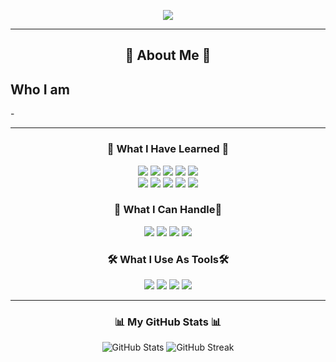 <p align='center'>
<img src="https://capsule-render.vercel.app/api?type=cylinder&color=gradient&height=300&section=header&text=Hoon%20Code&fontSize=70&fontColor=FFFFFF" />
<p>
<hr>

<h2 align="center">🚀 About Me 🚀</h2>

<h2>Who I am</h2>
-


<hr>
<h3 align="center">
 🌱 What I Have Learned 🌱 
</h3>
<p align="center">
  <img src="https://img.shields.io/badge/Java-007396?style=for-the-badge&logo=Java&logoColor=white" />
  <img src="https://img.shields.io/badge/Python-3776AB?style=for-the-badge&logo=Python&logoColor=white" />
  <img src="https://img.shields.io/badge/HTML-E34F26?style=for-the-badge&logo=HTML5&logoColor=white" />
  <img src="https://img.shields.io/badge/CSS-1572B6?style=for-the-badge&logo=CSS3&logoColor=white" />
  <img src="https://img.shields.io/badge/JavaScript-F7DF1E?style=for-the-badge&logo=JavaScript&logoColor=black" />
  <br>
  <img src="https://img.shields.io/badge/MySQL-4479A1?style=for-the-badge&logo=MySQL&logoColor=white" />
  <img src="https://img.shields.io/badge/Linux-FCC624?style=for-the-badge&logo=Linux&logoColor=black" />
  <img src="https://img.shields.io/badge/Spring_Boot-6DB33F?style=for-the-badge&logo=Spring-Boot&logoColor=white" />
  <img src="https://img.shields.io/badge/Machine_Learning-0096FF?style=for-the-badge&logo=TensorFlow&logoColor=white" />
  <img src="https://img.shields.io/badge/Deep_Learning-FF6F61?style=for-the-badge&logo=PyTorch&logoColor=white" />
</p>


<h3 align="center">
🚀 What I Can Handle🚀
</h3>
<p align="center">
  <img src="https://img.shields.io/badge/Java-007396?style=for-the-badge&logo=Java&logoColor=white" />
  <img src="https://img.shields.io/badge/Python-3776AB?style=for-the-badge&logo=Python&logoColor=white" />
  <img src="https://img.shields.io/badge/MySQL-4479A1?style=for-the-badge&logo=MySQL&logoColor=white" />
  <img src="https://img.shields.io/badge/Spring_Boot-6DB33F?style=for-the-badge&logo=Spring-Boot&logoColor=white" />
</p>


<h3 align="center">
🛠 What I Use As Tools🛠
</h3>
<p align="center">
  <img src="https://img.shields.io/badge/GitHub-181717?style=for-the-badge&logo=GitHub&logoColor=white" />
  <img src="https://img.shields.io/badge/Notion-000000?style=for-the-badge&logo=Notion&logoColor=white" />
  <img src="https://img.shields.io/badge/Discord-5865F2?style=for-the-badge&logo=Discord&logoColor=white" />
  <img src="https://img.shields.io/badge/Velog-20C997?style=for-the-badge&logo=Velog&logoColor=white" />
</p>

---


<h3 align="center">📊 My GitHub Stats 📊</h3>

<p align="center">
  <img src="https://github-readme-stats.vercel.app/api?username=jjeonghun&show_icons=true&theme=radical" alt="GitHub Stats"/>
  <img src="https://github-readme-streak-stats.herokuapp.com/?user=jjeonghun&theme=radical" alt="GitHub Streak"/>
</p>












